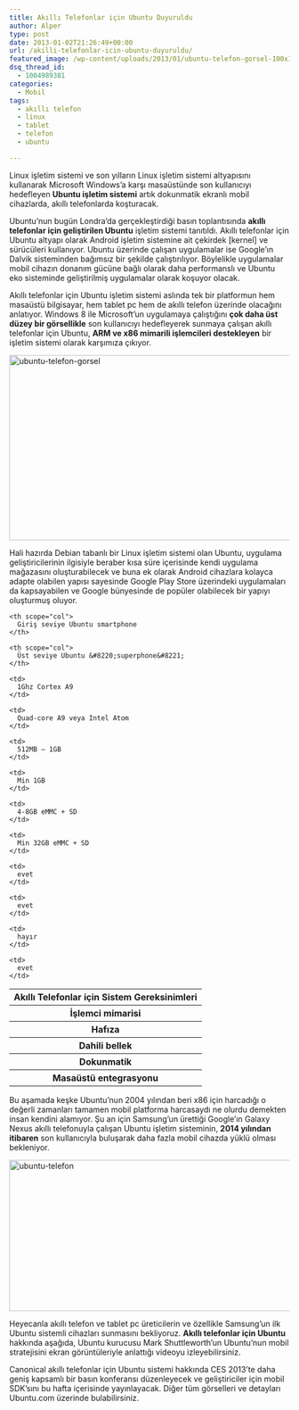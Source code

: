 ```yaml
---
title: Akıllı Telefonlar için Ubuntu Duyuruldu
author: Alper
type: post
date: 2013-01-02T21:26:49+00:00
url: /akilli-telefonlar-icin-ubuntu-duyuruldu/
featured_image: /wp-content/uploads/2013/01/ubuntu-telefon-gorsel-100x100.jpg
dsq_thread_id:
  - 1004989381
categories:
  - Mobil
tags:
  - akıllı telefon
  - linux
  - tablet
  - telefon
  - ubuntu

---
```

Linux işletim sistemi ve son yılların Linux işletim sistemi altyapısını kullanarak Microsoft Windows&#8217;a karşı masaüstünde son kullanıcıyı hedefleyen **Ubuntu işletim sistemi** artık dokunmatik ekranlı mobil cihazlarda, akıllı telefonlarda koşturacak.

Ubuntu&#8217;nun bugün Londra&#8217;da gerçekleştirdiği basın toplantısında **akıllı telefonlar için geliştirilen Ubuntu** işletim sistemi tanıtıldı. Akıllı telefonlar için Ubuntu altyapı olarak Android işletim sistemine ait çekirdek [kernel] ve sürücüleri kullanıyor. Ubuntu üzerinde çalışan uygulamalar ise Google&#8217;ın Dalvik sisteminden bağımsız bir şekilde çalıştırılıyor. Böylelikle uygulamalar mobil cihazın donanım gücüne bağlı olarak daha performanslı ve Ubuntu eko sisteminde geliştirilmiş uygulamalar olarak koşuyor olacak.

Akıllı telefonlar için Ubuntu işletim sistemi aslında tek bir platformun hem masaüstü bilgisayar, hem tablet pc hem de akıllı telefon üzerinde olacağını anlatıyor. Windows 8 ile Microsoft&#8217;un uygulamaya çalıştığını **çok daha üst düzey bir görsellikle** son kullanıcıyı hedefleyerek sunmaya çalışan akıllı telefonlar için Ubuntu, **ARM ve x86 mimarili işlemcileri destekleyen** bir işletim sistemi olarak karşımıza çıkıyor.

<img class="aligncenter size-full wp-image-10348" alt="ubuntu-telefon-gorsel" src="https://www.murekkep.org/wp-content/uploads/2013/01/ubuntu-telefon-gorsel.jpg" width="580" height="332" srcset="https://www.murekkep.org/wp-content/uploads/2013/01/ubuntu-telefon-gorsel.jpg 580w, https://www.murekkep.org/wp-content/uploads/2013/01/ubuntu-telefon-gorsel-400x228.jpg 400w, https://www.murekkep.org/wp-content/uploads/2013/01/ubuntu-telefon-gorsel-50x28.jpg 50w, https://www.murekkep.org/wp-content/uploads/2013/01/ubuntu-telefon-gorsel-125x71.jpg 125w, https://www.murekkep.org/wp-content/uploads/2013/01/ubuntu-telefon-gorsel-300x171.jpg 300w, https://www.murekkep.org/wp-content/uploads/2013/01/ubuntu-telefon-gorsel-532x305.jpg 532w" sizes="(max-width: 580px) 100vw, 580px" /> 

Hali hazırda Debian tabanlı bir Linux işletim sistemi olan Ubuntu, uygulama geliştiricilerinin ilgisiyle beraber kısa süre içerisinde kendi uygulama mağazasını oluşturabilecek ve buna ek olarak Android cihazlara kolayca adapte olabilen yapısı sayesinde Google Play Store üzerindeki uygulamaları da kapsayabilen ve Google bünyesinde de popüler olabilecek bir yapıyı oluşturmuş oluyor.

<table  class=" table table-hover" >
  <tr>
    <th scope="col">
      Akıllı Telefonlar için Sistem Gereksinimleri
    </th>
    
    <th scope="col">
      Giriş seviye Ubuntu smartphone
    </th>
    
    <th scope="col">
      Üst seviye Ubuntu &#8220;superphone&#8221;
    </th>
  </tr>
  
  <tr>
    <th rowspan="1" scope="row">
      İşlemci mimarisi
    </th>
    
    <td>
      1Ghz Cortex A9
    </td>
    
    <td>
      Quad-core A9 veya Intel Atom
    </td>
  </tr>
  
  <tr>
    <th rowspan="1" scope="row">
      Hafıza
    </th>
    
    <td>
      512MB – 1GB
    </td>
    
    <td>
      Min 1GB
    </td>
  </tr>
  
  <tr>
    <th rowspan="1" scope="row">
      Dahili bellek
    </th>
    
    <td>
      4-8GB eMMC + SD
    </td>
    
    <td>
      Min 32GB eMMC + SD
    </td>
  </tr>
  
  <tr>
    <th rowspan="1" scope="row">
      Dokunmatik
    </th>
    
    <td>
      evet
    </td>
    
    <td>
      evet
    </td>
  </tr>
  
  <tr>
    <th rowspan="1" scope="row">
      Masaüstü entegrasyonu
    </th>
    
    <td>
      hayır
    </td>
    
    <td>
      evet
    </td>
  </tr>
</table>

Bu aşamada keşke Ubuntu&#8217;nun 2004 yılından beri x86 için harcadığı o değerli zamanları tamamen mobil platforma harcasaydı ne olurdu demekten insan kendini alamıyor. Şu an için Samsung&#8217;un ürettiği Google&#8217;ın Galaxy Nexus akıllı telefonuyla çalışan Ubuntu işletim sisteminin, **2014 yılından itibaren** son kullanıcıyla buluşarak daha fazla mobil cihazda yüklü olması bekleniyor.

<img class="aligncenter size-full wp-image-10350" alt="ubuntu-telefon" src="https://www.murekkep.org/wp-content/uploads/2013/01/ubuntu-telefon.jpg" width="600" height="271" srcset="https://www.murekkep.org/wp-content/uploads/2013/01/ubuntu-telefon.jpg 600w, https://www.murekkep.org/wp-content/uploads/2013/01/ubuntu-telefon-400x180.jpg 400w, https://www.murekkep.org/wp-content/uploads/2013/01/ubuntu-telefon-50x22.jpg 50w, https://www.murekkep.org/wp-content/uploads/2013/01/ubuntu-telefon-125x56.jpg 125w, https://www.murekkep.org/wp-content/uploads/2013/01/ubuntu-telefon-300x135.jpg 300w, https://www.murekkep.org/wp-content/uploads/2013/01/ubuntu-telefon-580x261.jpg 580w" sizes="(max-width: 600px) 100vw, 600px" /> 

Heyecanla akıllı telefon ve tablet pc üreticilerin ve özellikle Samsung&#8217;un ilk Ubuntu sistemli cihazları sunmasını bekliyoruz. **Akıllı telefonlar için Ubuntu** hakkında aşağıda, Ubuntu kurucusu Mark Shuttleworth&#8217;un Ubuntu&#8217;nun mobil stratejisini ekran görüntüleriyle anlattığı videoyu izleyebilirsiniz.



Canonical akıllı telefonlar için Ubuntu sistemi hakkında CES 2013&#8217;te daha geniş kapsamlı bir basın konferansı düzenleyecek ve geliştiriciler için mobil SDK&#8217;sını bu hafta içerisinde yayınlayacak. Diğer tüm görselleri ve detayları Ubuntu.com üzerinde bulabilirsiniz.